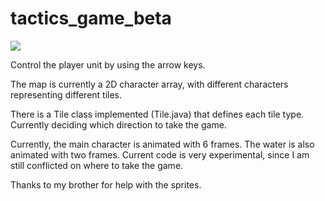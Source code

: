 # tactics_game_beta

<img src = http://i.imgur.com/A36ZA8b.png>

Control the player unit by using the arrow keys.

The map is currently a 2D character array, with different characters representing different tiles.

There is a Tile class implemented (Tile.java) that defines each tile type. Currently deciding which direction to take the game.

Currently, the main character is animated with 6 frames. The water is also animated with two frames. Current code is very experimental, since I am still conflicted on where to take the game.

Thanks to my brother for help with the sprites.
